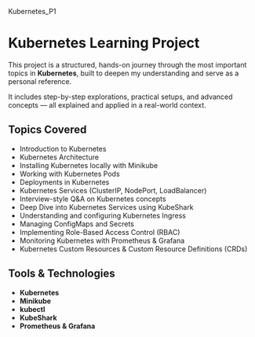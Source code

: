 Kubernetes_P1


# Kubernetes Learning Project 

This project is a structured, hands-on journey through the most important topics in **Kubernetes**, built to deepen my understanding and serve as a personal reference.

It includes step-by-step explorations, practical setups, and advanced concepts — all explained and applied in a real-world context.



## Topics Covered

- Introduction to Kubernetes  
- Kubernetes Architecture  
- Installing Kubernetes locally with Minikube  
- Working with Kubernetes Pods  
- Deployments in Kubernetes  
- Kubernetes Services (ClusterIP, NodePort, LoadBalancer)  
- Interview-style Q&A on Kubernetes concepts  
- Deep Dive into Kubernetes Services using KubeShark  
- Understanding and configuring Kubernetes Ingress  
- Managing ConfigMaps and Secrets  
- Implementing Role-Based Access Control (RBAC)  
- Monitoring Kubernetes with Prometheus & Grafana  
- Kubernetes Custom Resources & Custom Resource Definitions (CRDs)  



## Tools & Technologies

- **Kubernetes**  
- **Minikube**  
- **kubectl**  
- **KubeShark**  
- **Prometheus & Grafana**  


